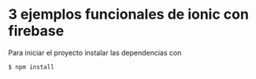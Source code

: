 3 ejemplos funcionales de ionic con firebase
=====================

Para iniciar el proyecto instalar las dependencias con

```bash
$ npm install 
```
